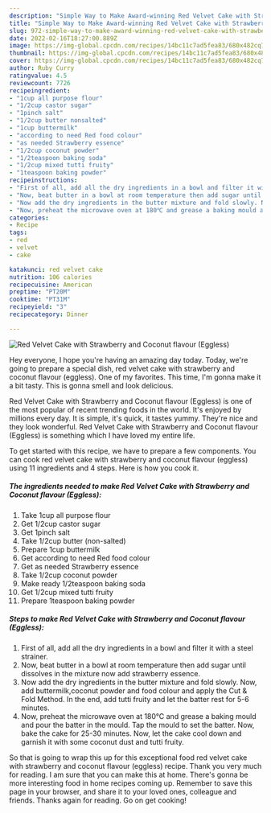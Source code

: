 ```yaml
---
description: "Simple Way to Make Award-winning Red Velvet Cake with Strawberry and Coconut flavour (Eggless)"
title: "Simple Way to Make Award-winning Red Velvet Cake with Strawberry and Coconut flavour (Eggless)"
slug: 972-simple-way-to-make-award-winning-red-velvet-cake-with-strawberry-and-coconut-flavour-eggless
date: 2022-02-16T18:27:00.889Z
image: https://img-global.cpcdn.com/recipes/14bc11c7ad5fea83/680x482cq70/red-velvet-cake-with-strawberry-and-coconut-flavour-eggless-recipe-main-photo.jpg
thumbnail: https://img-global.cpcdn.com/recipes/14bc11c7ad5fea83/680x482cq70/red-velvet-cake-with-strawberry-and-coconut-flavour-eggless-recipe-main-photo.jpg
cover: https://img-global.cpcdn.com/recipes/14bc11c7ad5fea83/680x482cq70/red-velvet-cake-with-strawberry-and-coconut-flavour-eggless-recipe-main-photo.jpg
author: Ruby Curry
ratingvalue: 4.5
reviewcount: 7726
recipeingredient:
- "1cup all purpose flour"
- "1/2cup castor sugar"
- "1pinch salt"
- "1/2cup butter nonsalted"
- "1cup buttermilk"
- "according to need Red food colour"
- "as needed Strawberry essence"
- "1/2cup coconut powder"
- "1/2teaspoon baking soda"
- "1/2cup mixed tutti fruity"
- "1teaspoon baking powder"
recipeinstructions:
- "First of all, add all the dry ingredients in a bowl and filter it with a steel strainer."
- "Now, beat butter in a bowl at room temperature then add sugar until dissolves in the mixture now add strawberry essence."
- "Now add the dry ingredients in the butter mixture and fold slowly. Now, add buttermilk,coconut powder and food colour and apply the Cut &amp; Fold Method. In the end, add tutti fruity and let the batter rest for 5-6 minutes."
- "Now, preheat the microwave oven at 180℃ and grease a baking mould and pour the batter in the mould. Tap the mould to set the batter. Now, bake the cake for 25-30 minutes. Now, let the cake cool down and garnish it with some coconut dust and tutti fruity."
categories:
- Recipe
tags:
- red
- velvet
- cake

katakunci: red velvet cake 
nutrition: 106 calories
recipecuisine: American
preptime: "PT20M"
cooktime: "PT31M"
recipeyield: "3"
recipecategory: Dinner

---
```



![Red Velvet Cake with Strawberry and Coconut flavour (Eggless)](https://img-global.cpcdn.com/recipes/14bc11c7ad5fea83/680x482cq70/red-velvet-cake-with-strawberry-and-coconut-flavour-eggless-recipe-main-photo.jpg)

Hey everyone, I hope you're having an amazing day today. Today, we're going to prepare a special dish, red velvet cake with strawberry and coconut flavour (eggless). One of my favorites. This time, I'm gonna make it a bit tasty. This is gonna smell and look delicious.

Red Velvet Cake with Strawberry and Coconut flavour (Eggless) is one of the most popular of recent trending foods in the world. It's enjoyed by millions every day. It is simple, it's quick, it tastes yummy. They're nice and they look wonderful. Red Velvet Cake with Strawberry and Coconut flavour (Eggless) is something which I have loved my entire life.




To get started with this recipe, we have to prepare a few components. You can cook red velvet cake with strawberry and coconut flavour (eggless) using 11 ingredients and 4 steps. Here is how you cook it.

<!--inarticleads1-->

##### The ingredients needed to make Red Velvet Cake with Strawberry and Coconut flavour (Eggless):

1. Take 1cup all purpose flour
1. Get 1/2cup castor sugar
1. Get 1pinch salt
1. Take 1/2cup butter (non-salted)
1. Prepare 1cup buttermilk
1. Get according to need Red food colour
1. Get as needed Strawberry essence
1. Take 1/2cup coconut powder
1. Make ready 1/2teaspoon baking soda
1. Get 1/2cup mixed tutti fruity
1. Prepare 1teaspoon baking powder




<!--inarticleads2-->

##### Steps to make Red Velvet Cake with Strawberry and Coconut flavour (Eggless):

1. First of all, add all the dry ingredients in a bowl and filter it with a steel strainer.
1. Now, beat butter in a bowl at room temperature then add sugar until dissolves in the mixture now add strawberry essence.
1. Now add the dry ingredients in the butter mixture and fold slowly. Now, add buttermilk,coconut powder and food colour and apply the Cut &amp; Fold Method. In the end, add tutti fruity and let the batter rest for 5-6 minutes.
1. Now, preheat the microwave oven at 180℃ and grease a baking mould and pour the batter in the mould. Tap the mould to set the batter. Now, bake the cake for 25-30 minutes. Now, let the cake cool down and garnish it with some coconut dust and tutti fruity.




So that is going to wrap this up for this exceptional food red velvet cake with strawberry and coconut flavour (eggless) recipe. Thank you very much for reading. I am sure that you can make this at home. There's gonna be more interesting food in home recipes coming up. Remember to save this page in your browser, and share it to your loved ones, colleague and friends. Thanks again for reading. Go on get cooking!
